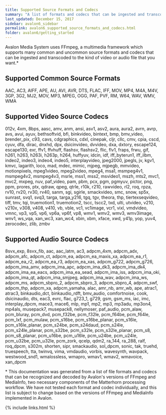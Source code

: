 ```yaml
---
title: Supported Source Formats and Codecs
summary: "A list of formats and codecs that can be ingested and transcoded by Avalon."
last_updated: December 15, 2017
sidebar: avalon6_sidebar
permalink: avalon6_supported_source_formats_and_codecs.html
folder: avalon6/getting_started
---
```


Avalon Media System uses FFmpeg, a multimedia framework which supports many common and uncommon source formats and codecs that can be ingested and transcoded to the kind of video or audio file that you want.*

## Supported Common Source Formats

AAC, AC3, AIFF, APE, AU, AVI, AVR, DTS, FLAC, IFF, MOV, MP4, M4A, M4V, 3GP, 3G2, MJ2, MOV, MP3, MPEG, OGG, PAF, PVF, RM, W64, WAV, WMV, WMA

## Supported Video Source Codecs

012v, 4xm, 8bps, aasc, amv, anm, ansi, asv1, asv2, aura, aura2, avrn, avrp, avs, avui, ayuv, bethsoftvid, bfi, binkvideo, bintext, bmp, bmv_video, brender_pix, c93, cavs, cdgraphics, cdxl, cinepak, cljr, cllc, cmv, cpia, cscd, cyuv, dfa, dirac, dnxhd, dpx, dsicinvideo, dvvideo, dxa, dxtory, escape124, escape130, exr, ffv1, ffvhuff, flashsv, flashsv2, flic, flv1, fraps, frwu, gif, h261, h263, h263i, h263p, h264, huffyuv, idcin, idf, iff_byterun1, iff_ilbm, indeo2, indeo3, indeo4, indeo5, interplayvideo, jpeg2000, jpegls, jv, kgv1, kmvc, lagarith, loco, mad, mdec, mimic, mjpeg, mjpegb, mmvideo, motionpixels, mpeg1video, mpeg2video, mpeg4, msa1, msmpeg4v1, msmpeg4v2, msmpeg4v3, msrle, mss1, mss2, msvideo1, mszh, mts2, mvc1, mvc2, mxpeg, nuv, paf_video, pam, pbm, pcx, pgm, pgmyuv, pictor, png, ppm, prores, ptx, qdraw, qpeg, qtrle, r10k, r210, rawvideo, rl2, roq, rpza, rv10, rv20, rv30, rv40, sanm, sgi, sgirle, smackvideo, smc, snow, sp5x, sunrast, svq1, svq3, targa, targa_y216, tgq, tgv, theora, thp, tiertexseqvideo, tiff, tmv, tqi, truemotion1, truemotion2, tscc, tscc2, txd, ulti, utvideo, v210, v210x, v308, v408, v410, vb, vble, vc1, vc1image, vcr1, vixl, vmdvideo, vmnc, vp3, vp5, vp6, vp6a, vp6f, vp8, wmv1, wmv2, wmv3, wmv3image, wnv1, ws_vqa, xan_wc3, xan_wc4, xbin, xbm, xface, xwd, y41p, yop, yuv4, zerocodec, zlib, zmbv

## Supported Audio Source Codecs

8svx_exp, 8svx_fib, aac, aac_latm, ac3, adpcm_4xm, adpcm_adx, adpcm_afc, adpcm_ct, adpcm_ea, adpcm_ea_maxis_xa, adpcm_ea_r1, adpcm_ea_r2, adpcm_ea_r3, adpcm_ea_xas, adpcm_g722, adpcm_g726, adpcm_ima_amv, adpcm_ima_apc, adpcm_ima_dk3, adpcm_ima_dk4, adpcm_ima_ea_eacs, adpcm_ima_ea_sead, adpcm_ima_iss, adpcm_ima_oki, adpcm_ima_qt, adpcm_ima_smjpeg, adpcm_ima_wav, adpcm_ima_ws, adpcm_ms, adpcm_sbpro_2, adpcm_sbpro_3, adpcm_sbpro_4, adpcm_swf, adpcm_thp, adpcm_xa, adpcm_yamaha, alac, amr_nb, amr_wb, ape, atrac1, atrac3, binkaudio_dct, binkaudio_rdft, bmv_audio, comfortnoise, cook, dsicinaudio, dts, eac3, evrc, flac, g723_1, g729, gsm, gsm_ms, iac, imc, interplay_dpcm, mace3, mace6, mlp, mp1, mp2, mp3, mp3adu, mp3on4, mp4als, musepack7, musepack8, nellymoser, paf_audio, pcm_alaw, pcm_bluray, pcm_dvd, pcm_f32be, pcm_f32le, pcm_f64be, pcm_f64le, pcm_lxf, pcm_mulaw, pcm_s16be, pcm_s16be_planar, pcm_s16le, pcm_s16le_planar, pcm_s24be, pcm_s24daud, pcm_s24le, pcm_s24le_planar, pcm_s32be, pcm_s32le, pcm_s32le_planar, pcm_s8, pcm_s8_planar, pcm_u16be, pcm_u16le, pcm_u24be, pcm_u24le, pcm_u32be, pcm_u32le, pcm_zork, qcelp, qdm2, ra_144, ra_288, ralf, roq_dpcm, s302m, shorten, sipr, smackaudio, sol_dpcm, sonic, tak, truehd, truespeech, tta, twinvq, vima, vmdaudio, vorbis, wavesynth, wavpack, westwood_snd1, wmalossless, wmapro, wmav1, wmav2, wmavoice, xan_dpcm

\* This documentation was generated from a list of file formats and codecs that can be recognized and decoded by Avalon's versions of FFmpeg and MediaInfo, two necessary components of the Matterhorn processing workflow. We have not tested each format and codec individually, and this list is subject to change based on the versions of FFmpeg and MediaInfo implemented in Avalon.

{% include links.html %}

